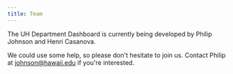 ```yaml
---
title: Team
---
```


The UH Department Dashboard is currently being developed by Philip Johnson and Henri Casanova.

We could use some help, so please don't hesitate to join us. Contact Philip at johnson@hawaii.edu if you're interested.